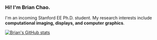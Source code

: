 ### Hi! I'm Brian Chao.

I'm an incoming Stanford EE Ph.D. student. My research interests include **computational imaging, displays, and computer graphics**.

[![Brian's GitHub stats](https://github-readme-stats.vercel.app/api?username=bchao1&show_icons=true&theme=vue)](https://github.com/anuraghazra/github-readme-stats)
